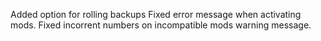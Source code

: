 Added option for rolling backups
Fixed error message when activating mods.
Fixed incorrent numbers on incompatible mods warning message.

